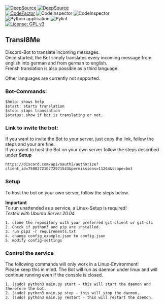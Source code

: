 [![DeepSource](https://static.deepsource.io/deepsource-badge-light-mini.svg)](https://deepsource.io/gh/noctua84/Transl8Me/?ref=repository-badge)
[![DeepSource](https://deepsource.io/gh/noctua84/Transl8Me.svg/?label=active+issues&show_trend=true)](https://deepsource.io/gh/noctua84/Transl8Me/?ref=repository-badge)  
[![CodeFactor](https://www.codefactor.io/repository/github/noctua84/transl8me/badge)](https://www.codefactor.io/repository/github/noctua84/transl8me)
![CodeInspector](https://www.code-inspector.com/project/12992/status/svg)
![CodeInspector](https://www.code-inspector.com/project/12992/score/svg)  
![Python application](https://github.com/noctua84/Transl8Me/workflows/Python%20application/badge.svg)
![Pylint](https://github.com/noctua84/Transl8Me/workflows/Pylint/badge.svg?branch=master)  
[![License: GPL v3](https://img.shields.io/badge/License-GPLv3-blue.svg)](https://www.gnu.org/licenses/gpl-3.0)

## Transl8Me

Discord-Bot to translate incoming messages.  
Once started, the Bot simply translates every incoming message from english into german
and from german to english.  
Frensh translation is also possible as a third language.

Other languages are currently not supported.

### Bot-Commands:

```
$help: shows help
$start: starts translation
$stop: stops translation
$status: show if bot is translating or not.
```

### Link to invite the bot:

If you want to invite the Bot to your server, just copy the link, follow the steps and your are fine.  
If you want to host the Bot on your own server follow the steps described under **Setup**

```
https://discord.com/api/oauth2/authorize?client_id=750027210772971543&permissions=11264&scope=bot
```

### Setup

To host the bot on your own server, follow the steps below.

**Important**  
To run unattended as a service, a Linux-Setup is required!  
_Tested with Ubuntu Server 20.04_

```
1. clone the repository with your preferred git-client or git-cli
2. Check if python3 and pip are installed.
3. run pip3 -r requirements.txt
4. change config_example.json to config.json
5. modify config-settings
```

### Control the service

The following commands will only work in a Linux-Environment!  
Please keep this in mind.
The Bot will run as daemon under linux and will continue running even if the console is closed.

```
1. (sudo) python3 main.py start - this will start the daemon and therefore the bot.
2. (sudo) python3 main.py stop - this will stop the daemon.
3. (sudo) python3 main.py restart - this will restart the daemon.
```
